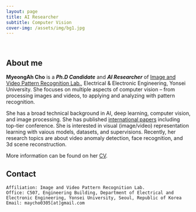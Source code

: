 ```yaml
---
layout: page
title: AI Researcher
subtitle: Computer Vision
cover-img: /assets/img/bg1.jpg
---
```


<br/>

## About me

**MyeongAh Cho** is a **_Ph.D Candidate_** and **_AI Researcher_** of [Image and Video Pattern Recognition Lab.](http://mvp.yonsei.ac.kr/), Electrical & Electronic Engineering, Yonsei University. She focuses on multiple aspects of computer vision – from processing images and videos, to applying and analyzing with pattern recognition.

She has a broad technical background in AI, deep learning, computer vision, and image processing. She has published [international papers](https://scholar.google.co.kr/citations?hl=ko&user=HLFojbcAAAAJ) including top-tier conference. She is interested in visual (image/video) representation learning with vaious models, datasets, and supervisions. Recently, her research topics are about video anomaly detection, face recognition, and 3d scene reconstruction. 

More information can be found on her [CV](https://drive.google.com/file/d/1-Ue6nIKNFmeK6wHC9MHEMn1apkJfep-L/view?usp=sharing).

## Contact

```
Affiliation: Image and Video Pattern Recognition Lab.
Office: C507, Engineering Building, Department of Electrical and Electronic Engineering, Yonsei University, Seoul, Republic of Korea
Email: maycho0305[at]gmail.com
```
